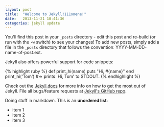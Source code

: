 ```yaml
---
layout: post
title:  "Welcome to Jekyll!111onene!"
date:   2013-11-21 10:41:36
categories: jekyll update
---
```


You'll find this post in your `_posts` directory - edit this post and re-build (or run with the `-w` switch) to see your changes!
To add new posts, simply add a file in the `_posts` directory that follows the convention: YYYY-MM-DD-name-of-post.ext.

Jekyll also offers powerful support for code snippets:

{% highlight ruby %}
def print_hi(name)
  puts "Hi, #{name}"
end
print_hi('Tom')
#=> prints 'Hi, Tom' to STDOUT.
{% endhighlight %}

Check out the [Jekyll docs][jekyll] for more info on how to get the most out of Jekyll. File all bugs/feature requests at [Jekyll's GitHub repo][jekyll-gh].

Doing stuff in markdown. This is an **unordered list**:

* item 1
* item 2
* item 3


[jekyll-gh]: https://github.com/mojombo/jekyll
[jekyll]:    http://jekyllrb.com
